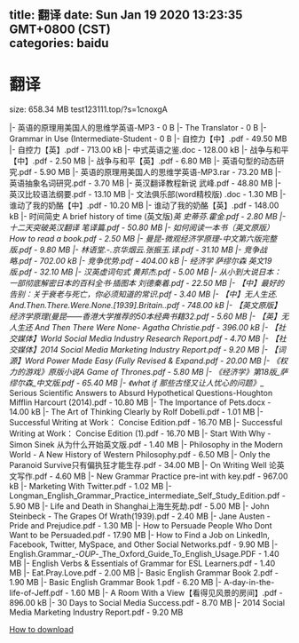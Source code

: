 
title: 翻译
date: Sun Jan 19 2020 13:23:35 GMT+0800 (CST)    
categories: baidu
---

# 翻译
size: 658.34 MB
 test123111.top/?s=1cnoxgA
 
|- 英语的原理用美国人的思维学英语-MP3 - 0 B
|- The Translator - 0 B
|- Grammar in Use (Intermediate-Student - 0 B
|- 自控力【中】.pdf - 49.50 MB
|- 自控力【英】.pdf - 713.00 kB
|- 中式英语之鉴.doc - 128.00 kB
|- 战争与和平【中】.pdf - 2.50 MB
|- 战争与和平【英】.pdf - 6.80 MB
|- 英语句型的动态研究.pdf - 5.90 MB
|- 英语的原理用美国人的思维学英语-MP3.rar - 73.20 MB
|- 英语抽象名词研究.pdf - 3.70 MB
|- 英汉翻译教程新说  武峰.pdf - 48.80 MB
|- 英汉比较语法纲要.pdf - 13.10 MB
|- 文法俱乐部(word精校版) .doc - 1.30 MB
|- 谁动了我的奶酪【中】.pdf - 10.20 MB
|- 谁动了我的奶酪【英】.pdf - 148.00 kB
|- 时间简史 A brief history of time (英文版)_英 史蒂芬.霍金.pdf - 2.80 MB
|- 十二天突破英汉翻译  笔译篇.pdf - 50.80 MB
|- 如何阅读一本书（英文原版）How to read a book.pdf - 2.50 MB
|- 曼昆-微观经济学原理-中文第六版完整版.pdf - 9.80 MB
|- 林语堂.-.京华烟云.张振玉.译.pdf - 31.10 MB
|- 竞争战略.pdf - 702.00 kB
|- 竞争优势.pdf - 404.00 kB
|- 经济学 萨缪尔森 英文19版.pdf - 32.10 MB
|- 汉英虚词句式 黄邦杰.pdf - 5.00 MB
|- 从小到大说日本：一部彻底解密日本的百科全书·插图本 刘德秦着.pdf - 22.50 MB
|- 【中】最好的告别：关于衰老与死亡，你必须知道的常识.pdf - 3.40 MB
|- 【中】无人生还. And.Then.There.Were.None.[1939].Britain..pdf - 748.00 kB
|- 【英文原版】经济学原理(曼昆——香港大学推荐的50本经典书籍32.pdf - 5.60 MB
|- 【英】无人生还 And Then There Were None- Agatha Christie.pdf - 396.00 kB
|- 【社交媒体】World Social Media Industry Research Report.pdf - 4.70 MB
|- 【社交媒体】2014 Social Media Marketing Industry Report.pdf - 9.20 MB
|- 【词源】Word Power Made Easy (Fully Revised & Expand.pdf - 20.00 MB
|- 《权力的游戏》原版小说A Game of Thrones.pdf - 5.80 MB
|- 《经济学》第18版_萨缪尔森_中文版.pdf - 65.40 MB
|- 《what if 那些古怪又让人忧心的问题》__ Serious Scientific Answers to Absurd Hypothetical Questions-Houghton Mifflin Harcourt (2014).pdf - 10.80 MB
|- The Importance of Pets.docx - 14.00 kB
|- The Art of Thinking Clearly by Rolf Dobelli.pdf - 1.01 MB
|- Successful Writing at Work： Concise Edition.pdf - 16.70 MB
|- Successful Writing at Work： Concise Edition (1).pdf - 16.70 MB
|- Start With Why - Simon Sinek 从为什么开始英文版.pdf - 1.40 MB
|- Philosophy in the Modern World - A New History of Western Philosophy.pdf - 6.50 MB
|- Only the Paranoid Survive只有偏执狂才能生存.pdf - 34.00 MB
|- On Writing Well 论英文写作.pdf - 4.60 MB
|- New Grammar Practice pre-int with key.pdf - 967.00 kB
|- Marketing With Twitter.pdf - 1.02 MB
|- Longman_English_Grammar_Practice_intermediate_Self_Study_Edition.pdf - 5.90 MB
|- Life and Death in Shanghai上海生死劫.pdf - 5.00 MB
|- John Steinbeck - The Grapes Of Wrath(1939).pdf - 2.40 MB
|- Jane Austen - Pride and Prejudice.pdf - 1.30 MB
|- How to Persuade People Who Dont Want to be Persuaded.pdf - 17.90 MB
|- How to Find a Job on LinkedIn, Facebook, Twitter, MySpace, and Other Social Networks.pdf - 9.90 MB
|- English.Grammar_-_OUP_-_The_Oxford_Guide_To_English_Usage.PDF - 1.40 MB
|- English Verbs & Essentials of Grammar for ESL Learners.pdf - 1.40 MB
|- Eat.Pray.Love.pdf - 2.00 MB
|- Basic English Grammar Book 2.pdf - 1.90 MB
|- Basic English Grammar Book 1.pdf - 6.20 MB
|- A-day-in-the-life-of-Jeff.pdf - 1.60 MB
|- A Room With a View【看得见风景的房间】.pdf - 896.00 kB
|- 30 Days to Social Media Success.pdf - 8.70 MB
|- 2014 Social Media Marketing Industry Report.pdf - 9.20 MB

[How to download](https://bpcam.bemobtrk.com/go/2ceec3aa-1ca2-46d6-b9ff-aaa5c184517c?jno=226)